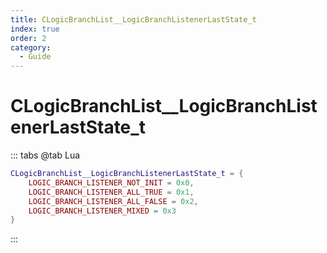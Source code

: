 ```yaml
---
title: CLogicBranchList__LogicBranchListenerLastState_t
index: true
order: 2
category:
  - Guide
---
```


# CLogicBranchList__LogicBranchListenerLastState_t
::: tabs
@tab Lua
```lua
CLogicBranchList__LogicBranchListenerLastState_t = {
    LOGIC_BRANCH_LISTENER_NOT_INIT = 0x0,
    LOGIC_BRANCH_LISTENER_ALL_TRUE = 0x1,
    LOGIC_BRANCH_LISTENER_ALL_FALSE = 0x2,
    LOGIC_BRANCH_LISTENER_MIXED = 0x3
}
```
:::